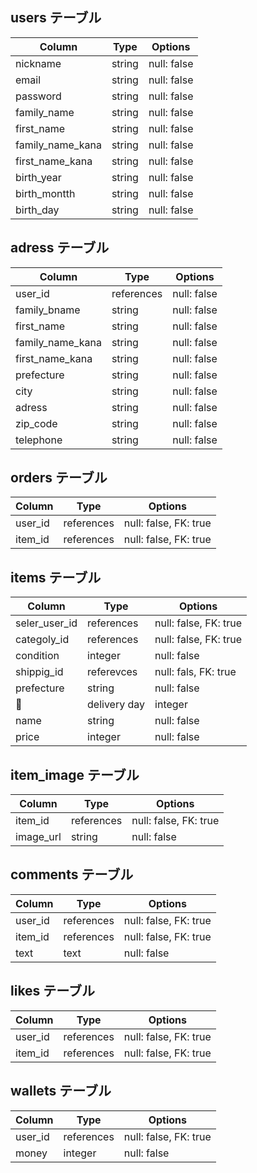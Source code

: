 ## users テーブル

| Column           | Type   | Options     |
| ---------------- | ------ | ----------- |
| nickname         | string | null: false |
| email            | string | null: false |
| password         | string | null: false |
| family_name      | string | null: false |
| first_name       | string | null: false |
| family_name_kana | string | null: false |
| first_name_kana  | string | null: false |
| birth_year       | string | null: false |
| birth_montth     | string | null: false |
| birth_day        | string | null: false |


## adress テーブル

| Column           | Type       | Options     |
| ---------------- | ---------- | ----------- |
| user_id          | references | null: false |
| family_bname     | string     | null: false |
| first_name       | string     | null: false |
| family_name_kana | string     | null: false |
| first_name_kana  | string     | null: false |
| prefecture       | string     | null: false |
| city             | string     | null: false |
| adress           | string     | null: false |
| zip_code         | string     | null: false |
| telephone        | string     | null: false |

## orders テーブル

| Column  | Type       | Options               |
| ------- | ---------- | --------------------- |
| user_id | references | null: false, FK: true |
| item_id | references | null: false, FK: true |

## items テーブル

| Column        | Type       | Options               |
| ------------- | ---------- | --------------------- |
| seler_user_id | references | null: false, FK: true |
| categoly_id   | references | null: false, FK: true |
| condition     | integer    | null: false           |
| shippig_id    | referevces | null: fals, FK: true  |
| prefecture    | string     | null: false           |
| delivery day  | integer    | null: false           |
| name          | string     | null: false           |
| price         | integer    | null: false           |


## item_image テーブル

| Column    | Type       | Options               |
| --------- | ---------- | --------------------- |
| item_id   | references | null: false, FK: true |
| image_url | string     | null: false           |


## comments テーブル

| Column  | Type       | Options               |
| ------- | ---------- | --------------------- |
| user_id | references | null: false, FK: true |
| item_id | references | null: false, FK: true |
| text    | text       | null: false           |


## likes テーブル

| Column  | Type       | Options               |
| ------- | ---------- | --------------------- |
| user_id | references | null: false, FK: true |
| item_id | references | null: false, FK: true |


## wallets テーブル

| Column  | Type       | Options               |
| ------- | -----------| --------------------- |
| user_id | references | null: false, FK: true |
| money   | integer    | null: false           |



